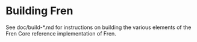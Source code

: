 Building Fren
================

See doc/build-*.md for instructions on building the various
elements of the Fren Core reference implementation of Fren.
